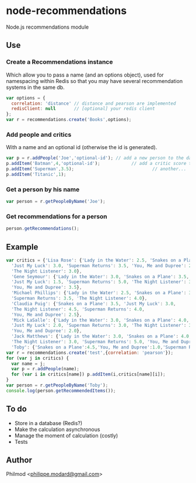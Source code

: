# node-recommendations

  Node.js recommendations module

## Use

### Create a Recommendations instance
Which allow you to pass a name (and an options object), used for namespacing within Redis so that you may have several recommendation systems in the same db.
```js
var options = {
  correlation: 'distance' // distance and pearson are implemented
  redisClient: null       // [optional] your redis client
};
var r = recommendations.create('Books',options);
```

### Add people and critics
With a name and an optional id (otherwise the id is generated).
```js
var p = r.addPeople('Joe','optional-id'); // add a new person to the data
p.addItem('Batman',4,'optional-id'); 			// add a critic score to Joe
p.addItem('Superman',3.5); 					 			// another...
p.addItem('Titanic',1);
```

### Get a person by his name
```js
var person = r.getPeopleByName('Joe');
```

### Get recommendations for a person
```js
person.getRecommendations();
```

## Example
```js
var critics = {'Lisa Rose': {'Lady in the Water': 2.5, 'Snakes on a Plane': 3.5,
  'Just My Luck': 3.0, 'Superman Returns': 3.5, 'You, Me and Dupree': 2.5,
  'The Night Listener': 3.0},
  'Gene Seymour': {'Lady in the Water': 3.0, 'Snakes on a Plane': 3.5,
  'Just My Luck': 1.5, 'Superman Returns': 5.0, 'The Night Listener': 3.0,
  'You, Me and Dupree': 3.5},
  'Michael Phillips': {'Lady in the Water': 2.5, 'Snakes on a Plane': 3.0,
  'Superman Returns': 3.5, 'The Night Listener': 4.0},
  'Claudia Puig': {'Snakes on a Plane': 3.5, 'Just My Luck': 3.0,
  'The Night Listener': 4.5, 'Superman Returns': 4.0,
  'You, Me and Dupree': 2.5},
  'Mick LaSalle': {'Lady in the Water': 3.0, 'Snakes on a Plane': 4.0,
  'Just My Luck': 2.0, 'Superman Returns': 3.0, 'The Night Listener': 3.0,
  'You, Me and Dupree': 2.0},
  'Jack Matthews': {'Lady in the Water': 3.0, 'Snakes on a Plane': 4.0,
  'The Night Listener': 3.0, 'Superman Returns': 5.0, 'You, Me and Dupree': 3.5},
  'Toby': {'Snakes on a Plane':4.5,'You, Me and Dupree':1.0,'Superman Returns':4.0}};
var r = recommendations.create('test',{correlation: 'pearson'});
for (var j in critics) {
  var name = j;
  var p = r.addPeople(name);
  for (var i in critics[name]) p.addItem(i,critics[name][i]);
}
var person = r.getPeopleByName('Toby');
console.log(person.getRecommendedItems());
```

## To do
 - Store in a database (Redis?)
 - Make the calculation asynchronous
 - Manage the moment of calculation (costly)
 - Tests

## Author

Philmod &lt;philippe.modard@gmail.com&gt;